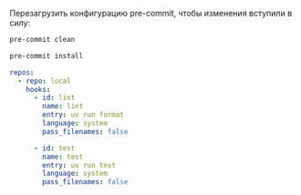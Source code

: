 Перезагрузить конфигурацию pre-commit, чтобы изменения вступили в силу:

```bash
pre-commit clean

pre-commit install
```

```yaml
repos:
  - repo: local
    hooks:
      - id: lint
        name: lint
        entry: uv run format
        language: system
        pass_filenames: false

      - id: test
        name: test
        entry: uv run test
        language: system
        pass_filenames: false
```